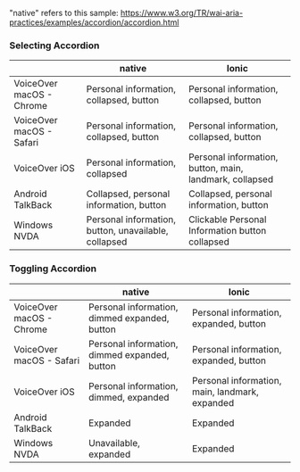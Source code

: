 "native" refers to this sample: https://www.w3.org/TR/wai-aria-practices/examples/accordion/accordion.html

### Selecting Accordion

  | native | Ionic
-- | -- | --
VoiceOver macOS - Chrome | Personal information,  collapsed, button | Personal information, collapsed, button
VoiceOver macOS - Safari | Personal information, collapsed, button | Personal information, collapsed, button
VoiceOver iOS | Personal information, collapsed | Personal information, button, main, landmark, collapsed
Android TalkBack | Collapsed, personal information, button | Collapsed, personal information, button
Windows NVDA | Personal information, button, unavailable, collapsed | Clickable Personal Information button collapsed

### Toggling Accordion

  | native | Ionic
-- | -- | --
VoiceOver macOS - Chrome | Personal information, dimmed expanded, button | Personal information, expanded, button
VoiceOver macOS - Safari | Personal information, dimmed expanded, button | Personal information, expanded, button
VoiceOver iOS | Personal information, dimmed, expanded | Personal information, main, landmark, expanded
Android TalkBack | Expanded | Expanded
Windows NVDA | Unavailable, expanded | Expanded